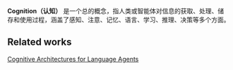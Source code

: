 
**Cognition（认知）** 是一个总的概念，指人类或智能体对信息的获取、处理、储存和使用过程，涵盖了感知、注意、记忆、语言、学习、推理、决策等多个方面。




## Related works

[Cognitive Architectures for Language Agents](https://arxiv.org/abs/2309.02427)